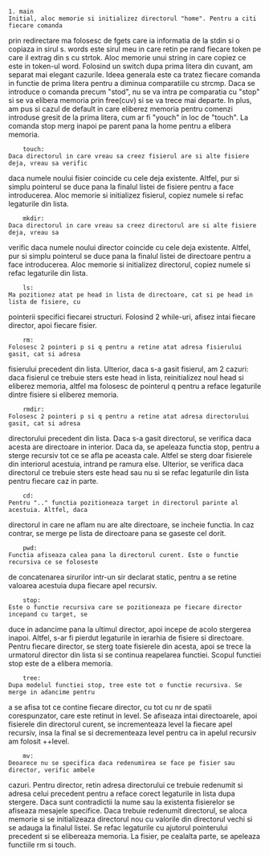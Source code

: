

	1. main
	Initial, aloc memorie si initializez directorul "home". Pentru a citi fiecare comanda
prin redirectare ma folosesc de fgets care ia informatia de la stdin si o copiaza in sirul s.
words este sirul meu in care retin pe rand fiecare token pe care il extrag din s cu strtok.
Aloc memorie unui string in care copiez ce este in token-ul word.
	Folosind un switch dupa prima litera din cuvant, am separat mai elegant cazurile. Ideea 
generala este ca tratez fiecare comanda in functie de prima litera pentru a diminua comparatiile 
cu strcmp. Daca se introduce o comanda precum "stod", nu se va intra pe comparatia cu "stop" si 
se va elibera memoria prin free(cuv) si se va trece mai departe. In plus, am pus si cazul de 
default in care eliberez memoria pentru comenzi introduse gresit de la prima litera, cum ar fi
"youch" in loc de "touch". La comanda stop merg inapoi pe parent pana la home pentru a elibera
memoria.

		touch:
	Daca directorul in care vreau sa creez fisierul are si alte fisiere deja, vreau sa verific
daca numele noului fisier coincide cu cele deja existente. Altfel, pur si simplu pointerul se duce 
pana la finalul listei de fisiere pentru a face introducerea. Aloc memorie si initializez fisierul,
copiez numele si refac legaturile din lista.

		mkdir:
	Daca directorul in care vreau sa creez directorul are si alte fisiere deja, vreau sa 
verific daca numele noului director coincide cu cele deja existente. Altfel, pur si simplu 
pointerul se duce pana la finalul listei de directoare pentru a face introducerea. Aloc memorie si
initializez directorul, copiez numele si refac legaturile din lista.

		ls:	
	Ma pozitionez atat pe head in lista de directoare, cat si pe head in lista de fisiere, cu
pointerii specifici fiecarei structuri. Folosind 2 while-uri, afisez intai fiecare director, apoi
fiecare fisier.

		rm:
	Folosesc 2 pointeri p si q pentru a retine atat adresa fisierului gasit, cat si adresa
fisierului precedent din lista. Ulterior, daca s-a gasit fisierul, am 2 cazuri: daca fisierul ce
trebuie sters este head in lista, reinitializez noul head si eliberez memoria, altfel ma folosesc
de pointerul q pentru a reface legaturile dintre fisiere si eliberez memoria.

		rmdir:
	Folosesc 2 pointeri p si q pentru a retine atat adresa directorului gasit, cat si adresa
directorului precedent din lista. Daca s-a gasit directorul, se verifica daca acesta are directoare
in interior. Daca da, se apeleaza functia stop, pentru a sterge recursiv tot ce se afla pe aceasta
cale. Altfel se sterg doar fisierele din interiorul acestuia, intrand pe ramura else. Ulterior, 
se verifica daca directorul ce trebuie sters este head sau nu si se refac legaturile din lista 
pentru fiecare caz in parte.

		cd:
	Pentru ".." functia pozitioneaza target in directorul parinte al acestuia. Altfel, daca
directorul in care ne aflam nu are alte directoare, se incheie functia. In caz contrar, se merge
pe lista de directoare pana se gaseste cel dorit.

		pwd:
	Functia afiseaza calea pana la directorul curent. Este o functie recursiva ce se foloseste
de concatenarea sirurilor intr-un sir declarat static, pentru a se retine valoarea acestuia dupa 
fiecare apel recursiv.

		stop:
	Este o functie recursiva care se pozitioneaza pe fiecare director incepand cu target, se
duce in adancime pana la ultimul director, apoi incepe de acolo stergerea inapoi. Altfel, s-ar fi
pierdut legaturile in ierarhia de fisiere si directoare. Pentru fiecare director, se sterg toate
fisierele din acesta, apoi se trece la urmatorul director din lista si se continua reapelarea
functiei. Scopul functiei stop este de a elibera memoria.

		tree:
	Dupa modelul functiei stop, tree este tot o functie recursiva. Se merge in adancime pentru
a se afisa tot ce contine fiecare director, cu tot cu nr de spatii corespunzator, care este retinut
in level. Se afiseaza intai directoarele, apoi fisierele din directorul curent, se incrementeaza
level la fiecare apel recursiv, insa la final se si decrementeaza level pentru ca in apelul recursiv
am folosit ++level.

		mv:
	Deoarece nu se specifica daca redenumirea se face pe fisier sau director, verific ambele
cazuri. Pentru director, retin adresa directorului ce trebuie redenumit si adresa celui precedent
pentru a reface corect legaturile in lista dupa stergere. Daca sunt contradictii la nume sau la 
existenta fisierelor se afiseaza mesajele specifice. Daca trebuie redenumit directorul, se aloca
memorie si se initializeaza directorul nou cu valorile din directorul vechi si se adauga la 
finalul listei. Se refac legaturile cu ajutorul pointerului precedent si se elibereaza memoria.
La fisier, pe cealalta parte, se apeleaza functiile rm si touch.

